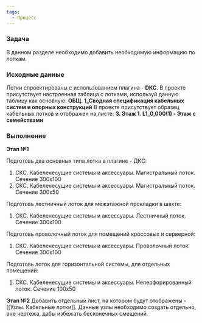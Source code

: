 ```yaml
---
tags:
  - Процесс
---
```

### Задача
В данном разделе необходимо добавить необходимую информацию по лоткам.

### Исходные данные
Лотки спроектированы с использованием плагина - **DKC**. 
В проекте присутствует настроенная таблица с лотками, используй данную таблицу как основную:
**ОБЩ. 1_Сводная спецификация кабельных систем и опорных конструкций**
В проекте присутствует образец кабельных лотков и отображен на листе:
**3. Этаж 1. L1_0,000(1) - Этаж с семействами**

### Выполнение
**Этап №1**

Подготовь два основных типа лотка в плагине - ДКС:
1. СКС. Кабеленесущие системы и аксессуары. Магистральный лоток. Сечение 300х100
2. СКС. Кабеленесущие системы и аксессуары. Магистральный лоток. Сечение 300х50

Подготовь лестничный лоток для межэтажной прокладки в шахте:
1. СКС. Кабеленесущие системы и аксессуары. Лестничный лоток. Сечение 300х100

Подготовь проволочный лоток для помещений кроссовых и серверной:
1. СКС. Кабеленесущие системы и аксессуары. Проволочный лоток. Сечение 300х100

Подготовь лоток для горизонтальной системы, для отдельных помещений:
1. СКС. Кабеленесущие системы и аксессуары. Неперфорированный лоток. Сечение 100х50

**Этап №2**
Добавить отдельный лист, на котором будут отображены - [[Узлы. Кабельные лотки]]. Данные узлы необходимо создать отдельно, вне чертежа, дабы избежать бесконечных смещений.


